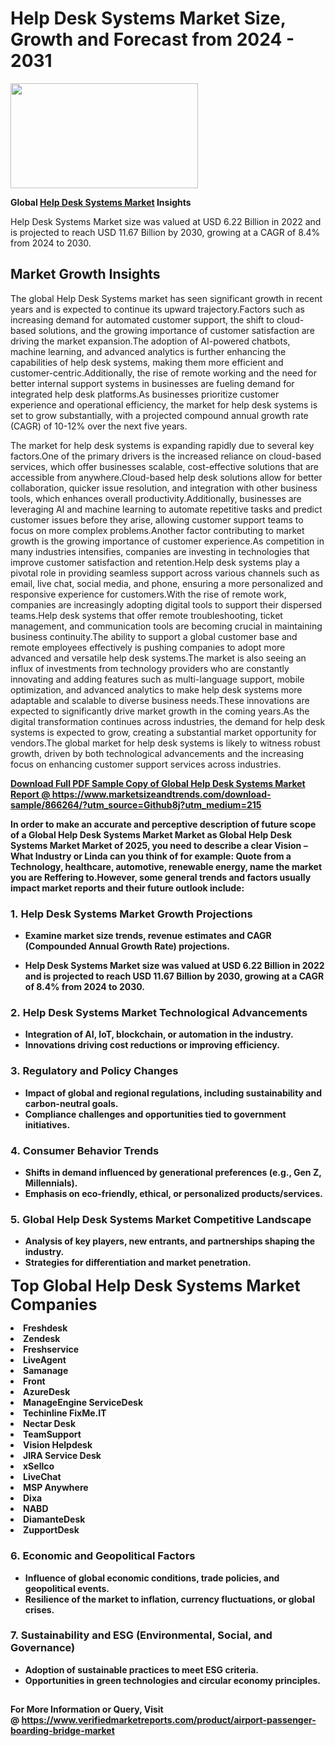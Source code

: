 <H1>Help Desk Systems Market Size, Growth and Forecast from 2024 - 2031</H1><img class="aligncenter size-medium wp-image-584254" src="https://thirdeyenews.in/wp-content/uploads/2024/09/Global-Market-Research-300x168.jpeg" alt="" width="300" height="168" /><p><strong>Global&nbsp;<a href="https://www.marketsizeandtrends.com/download-sample/866264/?utm_source=Github8j?utm_medium=215">Help Desk Systems Market</a> Insights</strong></p><p>Help Desk Systems Market size was valued at USD 6.22 Billion in 2022 and is projected to reach USD 11.67 Billion by 2030, growing at a CAGR of 8.4% from 2024 to 2030.</p><p><h2>Market Growth Insights</h2> <p>The global Help Desk Systems market has seen significant growth in recent years and is expected to continue its upward trajectory.Factors such as increasing demand for automated customer support, the shift to cloud-based solutions, and the growing importance of customer satisfaction are driving the market expansion.The adoption of AI-powered chatbots, machine learning, and advanced analytics is further enhancing the capabilities of help desk systems, making them more efficient and customer-centric.Additionally, the rise of remote working and the need for better internal support systems in businesses are fueling demand for integrated help desk platforms.As businesses prioritize customer experience and operational efficiency, the market for help desk systems is set to grow substantially, with a projected compound annual growth rate (CAGR) of 10-12% over the next five years.</p> <p><strong><a href="#"></a></strong></p> <p>The market for help desk systems is expanding rapidly due to several key factors.One of the primary drivers is the increased reliance on cloud-based services, which offer businesses scalable, cost-effective solutions that are accessible from anywhere.Cloud-based help desk solutions allow for better collaboration, quicker issue resolution, and integration with other business tools, which enhances overall productivity.Additionally, businesses are leveraging AI and machine learning to automate repetitive tasks and predict customer issues before they arise, allowing customer support teams to focus on more complex problems.Another factor contributing to market growth is the growing importance of customer experience.As competition in many industries intensifies, companies are investing in technologies that improve customer satisfaction and retention.Help desk systems play a pivotal role in providing seamless support across various channels such as email, live chat, social media, and phone, ensuring a more personalized and responsive experience for customers.With the rise of remote work, companies are increasingly adopting digital tools to support their dispersed teams.Help desk systems that offer remote troubleshooting, ticket management, and communication tools are becoming crucial in maintaining business continuity.The ability to support a global customer base and remote employees effectively is pushing companies to adopt more advanced and versatile help desk systems.The market is also seeing an influx of investments from technology providers who are constantly innovating and adding features such as multi-language support, mobile optimization, and advanced analytics to make help desk systems more adaptable and scalable to diverse business needs.These innovations are expected to significantly drive market growth in the coming years.As the digital transformation continues across industries, the demand for help desk systems is expected to grow, creating a substantial market opportunity for vendors.The global market for help desk systems is likely to witness robust growth, driven by both technological advancements and the increasing focus on enhancing customer support services across industries.</p> <p><strong><a href="#"></p><p><span class=""><strong>Download Full PDF Sample Copy of Global Help Desk Systems Market Report</strong> @ <a href="https://www.marketsizeandtrends.com/download-sample/866264/?utm_source=Github8j?utm_medium=215" target="_blank">https://www.marketsizeandtrends.com/download-sample/866264/?utm_source=Github8j?utm_medium=215</a></span></p><p>In order to make an accurate and perceptive description of future scope of a Global&nbsp;Help Desk Systems Market Market as Global&nbsp;Help Desk Systems Market Market of 2025, you need to describe a clear Vision &ndash; What Industry or Linda can you think of for example: Quote from a Technology, healthcare, automotive, renewable energy, name the market you are Reffering to.However, some general trends and factors usually impact market reports and their future outlook include:</p><h3>1.&nbsp;<strong>Help Desk Systems Market Growth Projections</strong></h3><ul><li>Examine market size trends, revenue estimates and CAGR (Compounded Annual Growth Rate) projections.</li><li><p>Help Desk Systems Market size was valued at USD 6.22 Billion in 2022 and is projected to reach USD 11.67 Billion by 2030, growing at a CAGR of 8.4% from 2024 to 2030.</p></li></ul><h3>2.&nbsp;<strong>Help Desk Systems Market Technological Advancements</strong></h3><ul><li>Integration of AI, IoT, blockchain, or automation in the industry.</li><li>Innovations driving cost reductions or improving efficiency.</li></ul><h3>3.&nbsp;<strong>Regulatory and Policy Changes</strong></h3><ul><li>Impact of global and regional regulations, including sustainability and carbon-neutral goals.</li><li>Compliance challenges and opportunities tied to government initiatives.</li></ul><h3>4.&nbsp;<strong>Consumer Behavior Trends</strong></h3><ul><li>Shifts in demand influenced by generational preferences (e.g., Gen Z, Millennials).</li><li>Emphasis on eco-friendly, ethical, or personalized products/services.</li></ul><h3>5.&nbsp;<strong>Global Help Desk Systems Market Competitive Landscape</strong></h3><ul><li>Analysis of key players, new entrants, and partnerships shaping the industry.</li><li>Strategies for differentiation and market penetration.</li></ul><p data-pm-slice="1 1 []"><span style="color: inherit; font-family: inherit; font-size: 25px;">Top Global Help Desk Systems Market Companies</span></p><div class="" data-test-id=""><p><li>Freshdesk</li><li> Zendesk</li><li> Freshservice</li><li> LiveAgent</li><li> Samanage</li><li> Front</li><li> AzureDesk</li><li> ManageEngine ServiceDesk</li><li> Techinline FixMe.IT</li><li> Nectar Desk</li><li> TeamSupport</li><li> Vision Helpdesk</li><li> JIRA Service Desk</li><li> xSellco</li><li> LiveChat</li><li> MSP Anywhere</li><li> Dixa</li><li> NABD</li><li> DiamanteDesk</li><li> ZupportDesk</li></p></div><h3>6.&nbsp;<strong>Economic and Geopolitical Factors</strong></h3><ul><li>Influence of global economic conditions, trade policies, and geopolitical events.</li><li>Resilience of the market to inflation, currency fluctuations, or global crises.</li></ul><h3>7.&nbsp;<strong>Sustainability and ESG (Environmental, Social, and Governance)</strong></h3><ul><li>Adoption of sustainable practices to meet ESG criteria.</li><li>Opportunities in green technologies and circular economy principles.</li></ul><h2><strong style="font-size: 14px;">For More Information or Query, Visit @&nbsp;</strong><a style="background-color: #ffffff; font-size: 14px;" href="https://www.marketsizeandtrends.com/report/help-desk-systems-market/" target="_blank">https://www.verifiedmarketreports.com/product/airport-passenger-boarding-bridge-market</a></h2>